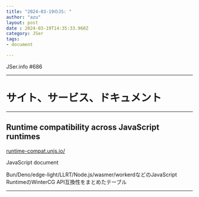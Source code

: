 ```yaml
---
title: "2024-03-19のJS: "
author: "azu"
layout: post
date : 2024-03-19T14:35:33.960Z
category: JSer
tags:
- document

---
```


JSer.info #686

----

<h1 class="site-genre">サイト、サービス、ドキュメント</h1>

----

## Runtime compatibility across JavaScript runtimes
[runtime-compat.unjs.io/](https://runtime-compat.unjs.io/ "Runtime compatibility across JavaScript runtimes")
<p class="jser-tags jser-tag-icon"><span class="jser-tag">JavaScript</span> <span class="jser-tag">document</span></p>

Bun/Deno/edge-light/LLRT/Node.js/wasmer/workerdなどのJavaScript RuntimeのWinterCG API互換性をまとめたテーブル


----
